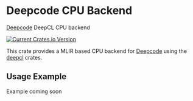 # Deepcode CPU Backend

[Deepcode](https://github.com/kothagpt/deepcode) DeepCL CPU backend

[![Current Crates.io Version](https://img.shields.io/crates/v/deepcode-cuda.svg)](https://crates.io/crates/deepcode-cuda)

This crate provides a MLIR based CPU backend for [Deepcode](https://github.com/kothagpt/deepcode) using the
[deepcl](https://github.com/tracel-ai/deepcl.git) crates.

## Usage Example

Example coming soon
